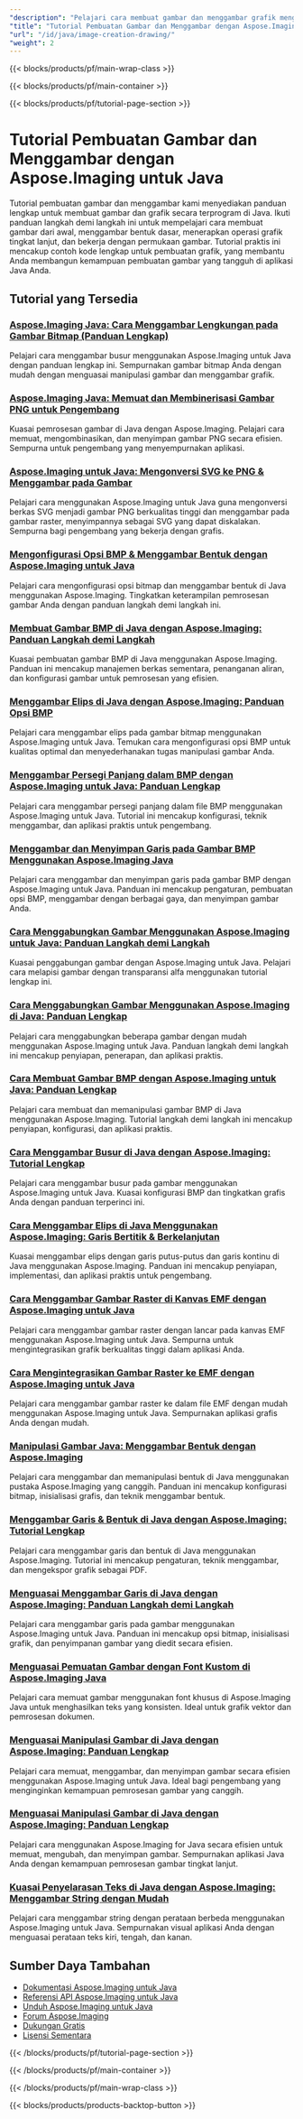 ```yaml
---
"description": "Pelajari cara membuat gambar dan menggambar grafik menggunakan Aspose.Imaging untuk Java dengan tutorial komprehensif yang mencakup fungsionalitas menggambar inti."
"title": "Tutorial Pembuatan Gambar dan Menggambar dengan Aspose.Imaging untuk Java"
"url": "/id/java/image-creation-drawing/"
"weight": 2
---
```


{{< blocks/products/pf/main-wrap-class >}}

{{< blocks/products/pf/main-container >}}

{{< blocks/products/pf/tutorial-page-section >}}
# Tutorial Pembuatan Gambar dan Menggambar dengan Aspose.Imaging untuk Java

Tutorial pembuatan gambar dan menggambar kami menyediakan panduan lengkap untuk membuat gambar dan grafik secara terprogram di Java. Ikuti panduan langkah demi langkah ini untuk mempelajari cara membuat gambar dari awal, menggambar bentuk dasar, menerapkan operasi grafik tingkat lanjut, dan bekerja dengan permukaan gambar. Tutorial praktis ini mencakup contoh kode lengkap untuk pembuatan grafik, yang membantu Anda membangun kemampuan pembuatan gambar yang tangguh di aplikasi Java Anda.

## Tutorial yang Tersedia

### [Aspose.Imaging Java: Cara Menggambar Lengkungan pada Gambar Bitmap (Panduan Lengkap)](./drawing-arcs-aspose-imaging-java-guide/)
Pelajari cara menggambar busur menggunakan Aspose.Imaging untuk Java dengan panduan lengkap ini. Sempurnakan gambar bitmap Anda dengan mudah dengan menguasai manipulasi gambar dan menggambar grafik.

### [Aspose.Imaging Java: Memuat dan Membinerisasi Gambar PNG untuk Pengembang](./master-image-processing-aspose-imaging-java/)
Kuasai pemrosesan gambar di Java dengan Aspose.Imaging. Pelajari cara memuat, mengombinasikan, dan menyimpan gambar PNG secara efisien. Sempurna untuk pengembang yang menyempurnakan aplikasi.

### [Aspose.Imaging untuk Java: Mengonversi SVG ke PNG & Menggambar pada Gambar](./aspose-imaging-svg-to-png-java-draw-images/)
Pelajari cara menggunakan Aspose.Imaging untuk Java guna mengonversi berkas SVG menjadi gambar PNG berkualitas tinggi dan menggambar pada gambar raster, menyimpannya sebagai SVG yang dapat diskalakan. Sempurna bagi pengembang yang bekerja dengan grafis.

### [Mengonfigurasi Opsi BMP & Menggambar Bentuk dengan Aspose.Imaging untuk Java](./mastering-aspose-imaging-java-bmp-options-drawing-shapes/)
Pelajari cara mengonfigurasi opsi bitmap dan menggambar bentuk di Java menggunakan Aspose.Imaging. Tingkatkan keterampilan pemrosesan gambar Anda dengan panduan langkah demi langkah ini.

### [Membuat Gambar BMP di Java dengan Aspose.Imaging: Panduan Langkah demi Langkah](./create-bmp-images-java-aspose-imaging-guide/)
Kuasai pembuatan gambar BMP di Java menggunakan Aspose.Imaging. Panduan ini mencakup manajemen berkas sementara, penanganan aliran, dan konfigurasi gambar untuk pemrosesan yang efisien.

### [Menggambar Elips di Java dengan Aspose.Imaging: Panduan Opsi BMP](./draw-ellipses-java-aspose-imaging-bmp-options/)
Pelajari cara menggambar elips pada gambar bitmap menggunakan Aspose.Imaging untuk Java. Temukan cara mengonfigurasi opsi BMP untuk kualitas optimal dan menyederhanakan tugas manipulasi gambar Anda.

### [Menggambar Persegi Panjang dalam BMP dengan Aspose.Imaging untuk Java: Panduan Lengkap](./draw-rectangles-bmp-aspose-imaging-java/)
Pelajari cara menggambar persegi panjang dalam file BMP menggunakan Aspose.Imaging untuk Java. Tutorial ini mencakup konfigurasi, teknik menggambar, dan aplikasi praktis untuk pengembang.

### [Menggambar dan Menyimpan Garis pada Gambar BMP Menggunakan Aspose.Imaging Java](./aspose-imaging-java-draw-lines-bmp-images/)
Pelajari cara menggambar dan menyimpan garis pada gambar BMP dengan Aspose.Imaging untuk Java. Panduan ini mencakup pengaturan, pembuatan opsi BMP, menggambar dengan berbagai gaya, dan menyimpan gambar Anda.

### [Cara Menggabungkan Gambar Menggunakan Aspose.Imaging untuk Java: Panduan Langkah demi Langkah](./blend-images-aspose-imaging-java-tutorial/)
Kuasai penggabungan gambar dengan Aspose.Imaging untuk Java. Pelajari cara melapisi gambar dengan transparansi alfa menggunakan tutorial lengkap ini.

### [Cara Menggabungkan Gambar Menggunakan Aspose.Imaging di Java: Panduan Lengkap](./combine-images-aspose-imaging-java-tutorial/)
Pelajari cara menggabungkan beberapa gambar dengan mudah menggunakan Aspose.Imaging untuk Java. Panduan langkah demi langkah ini mencakup penyiapan, penerapan, dan aplikasi praktis.

### [Cara Membuat Gambar BMP dengan Aspose.Imaging untuk Java: Panduan Lengkap](./create-bmp-images-aspose-imaging-java/)
Pelajari cara membuat dan memanipulasi gambar BMP di Java menggunakan Aspose.Imaging. Tutorial langkah demi langkah ini mencakup penyiapan, konfigurasi, dan aplikasi praktis.

### [Cara Menggambar Busur di Java dengan Aspose.Imaging: Tutorial Lengkap](./draw-arcs-java-aspose-imaging-tutorial/)
Pelajari cara menggambar busur pada gambar menggunakan Aspose.Imaging untuk Java. Kuasai konfigurasi BMP dan tingkatkan grafis Anda dengan panduan terperinci ini.

### [Cara Menggambar Elips di Java Menggunakan Aspose.Imaging: Garis Bertitik & Berkelanjutan](./aspose-imaging-java-draw-ellipses/)
Kuasai menggambar elips dengan garis putus-putus dan garis kontinu di Java menggunakan Aspose.Imaging. Panduan ini mencakup penyiapan, implementasi, dan aplikasi praktis untuk pengembang.

### [Cara Menggambar Gambar Raster di Kanvas EMF dengan Aspose.Imaging untuk Java](./load-draw-raster-images-emf-canvas-aspose-imaging-java/)
Pelajari cara menggambar gambar raster dengan lancar pada kanvas EMF menggunakan Aspose.Imaging untuk Java. Sempurna untuk mengintegrasikan grafik berkualitas tinggi dalam aplikasi Anda.

### [Cara Mengintegrasikan Gambar Raster ke EMF dengan Aspose.Imaging untuk Java](./draw-raster-images-into-emf-aspose-imaging-java/)
Pelajari cara menggambar gambar raster ke dalam file EMF dengan mudah menggunakan Aspose.Imaging untuk Java. Sempurnakan aplikasi grafis Anda dengan mudah.

### [Manipulasi Gambar Java: Menggambar Bentuk dengan Aspose.Imaging](./java-image-manipulation-aspose-imaging-drawing-shapes/)
Pelajari cara menggambar dan memanipulasi bentuk di Java menggunakan pustaka Aspose.Imaging yang canggih. Panduan ini mencakup konfigurasi bitmap, inisialisasi grafis, dan teknik menggambar bentuk.

### [Menggambar Garis & Bentuk di Java dengan Aspose.Imaging: Tutorial Lengkap](./java-aspose-imaging-line-shape-drawing-tutorial/)
Pelajari cara menggambar garis dan bentuk di Java menggunakan Aspose.Imaging. Tutorial ini mencakup pengaturan, teknik menggambar, dan mengekspor grafik sebagai PDF.

### [Menguasai Menggambar Garis di Java dengan Aspose.Imaging: Panduan Langkah demi Langkah](./aspose-imaging-java-draw-lines/)
Pelajari cara menggambar garis pada gambar menggunakan Aspose.Imaging untuk Java. Panduan ini mencakup opsi bitmap, inisialisasi grafik, dan penyimpanan gambar yang diedit secara efisien.

### [Menguasai Pemuatan Gambar dengan Font Kustom di Aspose.Imaging Java](./load-images-custom-fonts-aspose-imaging-java/)
Pelajari cara memuat gambar menggunakan font khusus di Aspose.Imaging Java untuk menghasilkan teks yang konsisten. Ideal untuk grafik vektor dan pemrosesan dokumen.

### [Menguasai Manipulasi Gambar di Java dengan Aspose.Imaging: Panduan Lengkap](./master-image-manipulation-aspose-imaging-java/)
Pelajari cara memuat, menggambar, dan menyimpan gambar secara efisien menggunakan Aspose.Imaging untuk Java. Ideal bagi pengembang yang menginginkan kemampuan pemrosesan gambar yang canggih.

### [Menguasai Manipulasi Gambar di Java dengan Aspose.Imaging: Panduan Lengkap](./java-image-manipulation-aspose-imaging-guide/)
Pelajari cara menggunakan Aspose.Imaging for Java secara efisien untuk memuat, mengubah, dan menyimpan gambar. Sempurnakan aplikasi Java Anda dengan kemampuan pemrosesan gambar tingkat lanjut.

### [Kuasai Penyelarasan Teks di Java dengan Aspose.Imaging: Menggambar String dengan Mudah](./draw-strings-java-aspose-imaging/)
Pelajari cara menggambar string dengan perataan berbeda menggunakan Aspose.Imaging untuk Java. Sempurnakan visual aplikasi Anda dengan menguasai perataan teks kiri, tengah, dan kanan.

## Sumber Daya Tambahan

- [Dokumentasi Aspose.Imaging untuk Java](https://docs.aspose.com/imaging/java/)
- [Referensi API Aspose.Imaging untuk Java](https://reference.aspose.com/imaging/java/)
- [Unduh Aspose.Imaging untuk Java](https://releases.aspose.com/imaging/java/)
- [Forum Aspose.Imaging](https://forum.aspose.com/c/imaging)
- [Dukungan Gratis](https://forum.aspose.com/)
- [Lisensi Sementara](https://purchase.aspose.com/temporary-license/)

{{< /blocks/products/pf/tutorial-page-section >}}

{{< /blocks/products/pf/main-container >}}

{{< /blocks/products/pf/main-wrap-class >}}

{{< blocks/products/products-backtop-button >}}